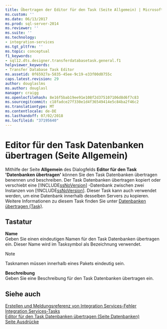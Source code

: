 ```yaml
---
title: Übertragen der Editor für den Task (Seite Allgemein) | Microsoft-Dokumentation
ms.custom: ''
ms.date: 06/13/2017
ms.prod: sql-server-2014
ms.reviewer: ''
ms.suite: ''
ms.technology:
- integration-services
ms.tgt_pltfrm: ''
ms.topic: conceptual
f1_keywords:
- sql12.dts.designer.transferdatabasetask.general.f1
helpviewer_keywords:
- Transfer Database Task Editor
ms.assetid: 0f65927a-5835-45ee-9c19-e33f00d0755c
caps.latest.revision: 29
author: douglaslms
ms.author: douglasl
manager: craigg
ms.openlocfilehash: 8e16f5bab19ee91e108f2d375107106d8d6f7c83
ms.sourcegitcommit: c18fadce27f330e1d4f36549414e5c84ba2f46c2
ms.translationtype: MT
ms.contentlocale: de-DE
ms.lasthandoff: 07/02/2018
ms.locfileid: "37195640"
---
```

# <a name="transfer-database-task-editor-general-page"></a>Editor für den Task Datenbanken übertragen (Seite Allgemein)
  Mithilfe der Seite **Allgemein** des Dialogfelds **Editor für den Task 'Datenbanken übertragen'** können Sie den Task Datenbanken übertragen benennen und beschreiben. Der Task Datenbanken übertragen kopiert oder verschiebt eine [!INCLUDE[ssNoVersion](../includes/ssnoversion-md.md)] -Datenbank zwischen zwei Instanzen von [!INCLUDE[ssNoVersion](../includes/ssnoversion-md.md)]. Dieser Task kann auch verwendet werden, um eine Datenbank innerhalb desselben Servers zu kopieren. Weitere Informationen zu diesem Task finden Sie unter [Datenbanken übertragen (Task)](control-flow/transfer-database-task.md).  
  
## <a name="options"></a>Tastatur  
 **Name**  
 Geben Sie einen eindeutigen Namen für den Task Datenbanken übertragen ein. Dieser Name wird im Tasksymbol als Bezeichnung verwendet.  
  
> [!NOTE]  
>  Tasknamen müssen innerhalb eines Pakets eindeutig sein.  
  
 **Beschreibung**  
 Geben Sie eine Beschreibung für den Task Datenbanken übertragen ein.  
  
## <a name="see-also"></a>Siehe auch  
 [Erstellen und Meldungsreferenz von Integration Services-Fehler](../../2014/integration-services/integration-services-error-and-message-reference.md)   
 [Integration Services-Tasks](control-flow/integration-services-tasks.md)   
 [Editor für den Task Datenbanken übertragen &#40;Seite Datenbanken&#41;](../../2014/integration-services/transfer-database-task-editor-databases-page.md)   
 [Seite Ausdrücke](expressions/expressions-page.md)  
  
  
